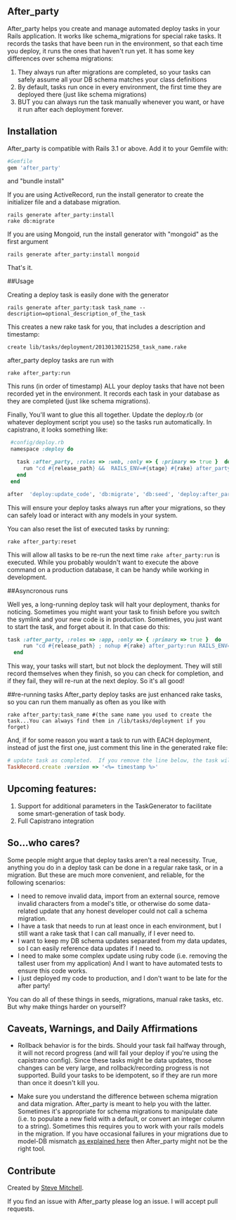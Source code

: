 ## After_party

After_party helps you create and manage automated deploy tasks in your Rails application.
It works like schema_migrations for special rake tasks.  It records the tasks that have been run in the environment, so that each time you deploy, it runs the ones that haven't run yet.
It has some key differences over schema migrations:

1. They always run after migrations are completed, so your tasks can safely assume all your DB schema matches your class definitions
3. By default, tasks run once in every environment, the first time they are deployed there (just like schema migrations)
4. BUT you can always run the task manually whenever you want, or have it run after each deployment forever.

## Installation

After_party is compatible with Rails 3.1 or above.  Add it to your Gemfile with:

```ruby
#Gemfile
gem 'after_party'
```
and "bundle install"

If you are using ActiveRecord, run the install generator to create the initializer file and a database migration.

```console
rails generate after_party:install
rake db:migrate
```


If you are using Mongoid, run the install generator with "mongoid" as the first argument

```console
rails generate after_party:install mongoid
```

That's it.

##Usage

Creating a deploy task is easily done with the generator

```console
rails generate after_party:task task_name --description=optional_description_of_the_task
```

This creates a new rake task for you, that includes a description and timestamp:
```console
create lib/tasks/deployment/20130130215258_task_name.rake
```

after_party deploy tasks are run with
```console
rake after_party:run
```

This runs (in order of timestamp) ALL your deploy tasks that have not been recorded yet in the environment.  It records each task in your database as they are completed (just like schema migrations).

Finally, You'll want to glue this all together.  Update the deploy.rb (or whatever deployment script you use) so the tasks run automatically.  In capistrano, it looks something like:

```ruby
 #config/deploy.rb
 namespace :deploy do

   task :after_party, :roles => :web, :only => { :primary => true }  do
     run "cd #{release_path} &&  RAILS_ENV=#{stage} #{rake} after_party:run"
   end
 end

after  'deploy:update_code', 'db:migrate', 'db:seed', 'deploy:after_party'
```

This will ensure your deploy tasks always run after your migrations, so they can safely load or interact with any models in your system.

You can also reset the list of executed tasks by running:

```console
rake after_party:reset
```

This will allow all tasks to be re-run the next time `rake after_party:run` is executed.  While you probably wouldn't want to execute the above command on a production database, it can be handy while working in development.

##Asyncronous runs

Well yes, a long-running deploy task will halt your deployment, thanks for noticing.  Sometimes you might want your task to finish before you switch the symlink and your new code is in production.  Sometimes, you just want to start the task, and forget about it.  In that case do this:

```ruby
task :after_party, :roles => :app, :only => { :primary => true }  do
     run "cd #{release_path} ; nohup #{rake} after_party:run RAILS_ENV=#{rails_env} > #{current_path}/log/after_party.log  2>&1 &", :pty => false
  end
```

This way, your tasks will start, but not block the deployment.  They will still record themselves when they finish, so you can check for completion, and if they fail, they will re-run at the next deploy.  So it's all good!

##re-running tasks
After_party deploy tasks are just enhanced rake tasks, so you can run them manually as often as you like with
```console
rake after_party:task_name #(the same name you used to create the task...You can always find them in /lib/tasks/deployment if you forget)
```

And, if for some reason you want a task to run with EACH deployment, instead of just the first one, just comment this line in the generated rake file:
```ruby
# update task as completed.  If you remove the line below, the task will run with every deploy (or every time you call after_party:run)
TaskRecord.create :version => '<%= timestamp %>'
```

## Upcoming features:

1. Support for additional parameters in the TaskGenerator to facilitate some smart-generation of task body.
2. Full Capistrano integration


## So...who cares?



Some people might argue that deploy tasks aren't a real necessity.  True, anything you do in a deploy task can be done in a regular rake task, or in a migration.  But these are much more convenient, and reliable, for the following scenarios:

* I need to remove invalid data, import from an external source, remove invalid characters from a model's title, or otherwise do some data-related update that any honest developer could not call a schema migration.
* I have a task that needs to run at least once in each environment, but I still want a rake task that I can call manually, if I ever need to.
* I want to keep my DB schema updates separated from my data updates, so I can easily reference data updates if I need to.
* I need to make some complex update using ruby code (i.e. removing the tallest user from my application) And I want to have automated tests to ensure this code works.
* I just deployed my code to production, and I don't want to be late for the after party!

You can do all of these things in seeds, migrations, manual rake tasks, etc.  But why make things harder on yourself?

## Caveats, Warnings, and Daily Affirmations 
* Rollback behavior is for the birds.  Should your task fail halfway through, it will not record progress (and will fail your deploy if you're using the capistrano config).  Since these tasks might be data updates, those changes can be very large, and rollback/recording progress is not supported.  Build your tasks to be idempotent, so if they are run more than once it doesn't kill you.

* Make sure you understand the difference between schema migration and data migration.  After_party is meant to help you with the latter.  Sometimes it's appropriate for schema migrations to manipulate date (i.e. to populate a new field with a default, or convert an integer column to a string).  Sometimes this requires you to work with your rails models in the migration.  If you have occasional failures in your migrations due to model-DB mismatch [as explained here](http://guides.rubyonrails.org/migrations.html#using-models-in-your-migrations) then After_party might not be the right tool.


## Contribute ##

Created by [Steve Mitchell](https://github.com/theSteveMitchell).

If you find an issue with After_party please log an issue.  I will accept pull requests.  
